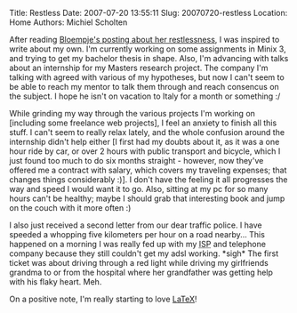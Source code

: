 Title: Restless
Date: 2007-07-20 13:55:11
Slug: 20070720-restless
Location: Home
Authors: Michiel Scholten

<p>After reading <a href="http://www.bloempje.nl/index.php?itemid=620">Bloempje's posting about her restlessness</a>, I was inspired to write about my own. I'm currently working on some assignments in Minix 3, and trying to get my bachelor thesis in shape. Also, I'm advancing with talks about an internship for my Masters research project. The company I'm talking with agreed with various of my hypotheses, but now I can't seem to be able to reach my mentor to talk them through and reach consencus on the subject. I hope he isn't on vacation to Italy for a month or something :/</p>

<p>While grinding my way through the various projects I'm working on [including some freelance web projects], I feel an anxiety to finish all this stuff. I can't seem to really relax lately, and the whole confusion around the internship didn't help either [I first had my doubts about it, as it was a one hour ride by car, or over 2 hours with public transport and bicycle, which I just found too much to do six months straight - however, now they've offered me a contract with salary, which covers my traveling expenses; that changes things considerably :)]. I don't have the feeling it all progresses the way and speed I would want it to go. Also, sitting at my pc for so many hours can't be healthy; maybe I should grab that interesting book and jump on the couch with it more often :)</p>

<p>I also just received a second letter from our dear traffic police. I have speeded a whopping five kilometers per hour on a road nearby... This happened on a morning I was really fed up with my <acronym title="Internet Service Provider">ISP</acronym> and telephone company because they still couldn't get my adsl working. *sigh* The first ticket was about driving through a red light while driving my girlfriends grandma to or from the hospital where her grandfather was getting help with his flaky heart. Meh.</p>

<p>On a positive note, I'm really starting to love <a href="http://en.wikipedia.org/wiki/LaTeX">LaTeX</a>!</p>